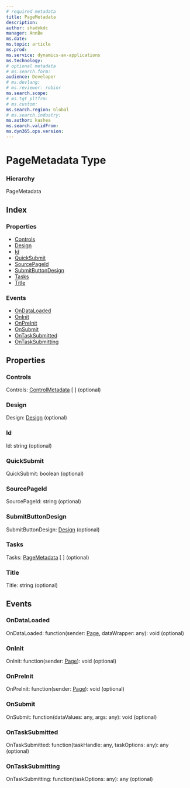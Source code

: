 ```yaml
---
# required metadata
title: PageMetadata
description: 
author: shadykdc
manager: AnnBe
ms.date: 
ms.topic: article
ms.prod: 
ms.service: dynamics-ax-applications
ms.technology: 
# optional metadata
# ms.search.form:
audience: Developer
# ms.devlang: 
# ms.reviewer: robinr
ms.search.scope: 
# ms.tgt_pltfrm: 
# ms.custom:
ms.search.region: Global
# ms.search.industry: 
ms.author: kashea
ms.search.validFrom:
ms.dyn365.ops.version:
---
```


# PageMetadata Type


### Hierarchy

PageMetadata <br>

## Index

### Properties

* [Controls](view-model-ipage-ipagemetadata.md#controls)
* [Design](view-model-ipage-ipagemetadata.md#design)
* [Id](view-model-ipage-ipagemetadata.md#id)
* [QuickSubmit](view-model-ipage-ipagemetadata.md#quicksubmit)
* [SourcePageId](view-model-ipage-ipagemetadata.md#sourcepageid)
* [SubmitButtonDesign](view-model-ipage-ipagemetadata.md#submitbuttondesign)
* [Tasks](view-model-ipage-ipagemetadata.md#tasks)
* [Title](view-model-ipage-ipagemetadata.md#title)

### Events

* [OnDataLoaded](view-model-ipage-ipagemetadata.md#ondataloaded)
* [OnInit](view-model-ipage-ipagemetadata.md#oninit)
* [OnPreInit](view-model-ipage-ipagemetadata.md#onpreinit)
* [OnSubmit](view-model-ipage-ipagemetadata.md#onsubmit)
* [OnTaskSubmitted](view-model-ipage-ipagemetadata.md#ontasksubmitted)
* [OnTaskSubmitting](view-model-ipage-ipagemetadata.md#ontasksubmitting)

## Properties

### Controls

Controls: [ControlMetadata](view-model-control-basecontrol-icontrol-icontrolmetadata.md) \[ \] (optional) 




### Design

Design: [Design](view-model-ipage-idesign.md) (optional) 




### Id

Id: string (optional) 




### QuickSubmit

QuickSubmit: boolean (optional) 




### SourcePageId

SourcePageId: string (optional) 




### SubmitButtonDesign

SubmitButtonDesign: [Design](view-model-ipage-idesign.md) (optional) 




### Tasks

Tasks: [PageMetadata](view-model-ipage-ipagemetadata.md) [ ] (optional) 




### Title

Title: string (optional) 




## Events

### OnDataLoaded

OnDataLoaded: function(sender: [Page](view-model-ipage-ipage.md), dataWrapper: any): void (optional) 




### OnInit

OnInit: function(sender: [Page](view-model-ipage-ipage.md)): void (optional) 




### OnPreInit

OnPreInit: function(sender: [Page](view-model-ipage-ipage.md)): void (optional) 




### OnSubmit

OnSubmit: function(dataValues: any, args: any): void (optional) 




### OnTaskSubmitted

OnTaskSubmitted: function(taskHandle: any, taskOptions: any): any (optional) 




### OnTaskSubmitting

OnTaskSubmitting: function(taskOptions: any): any (optional) 




